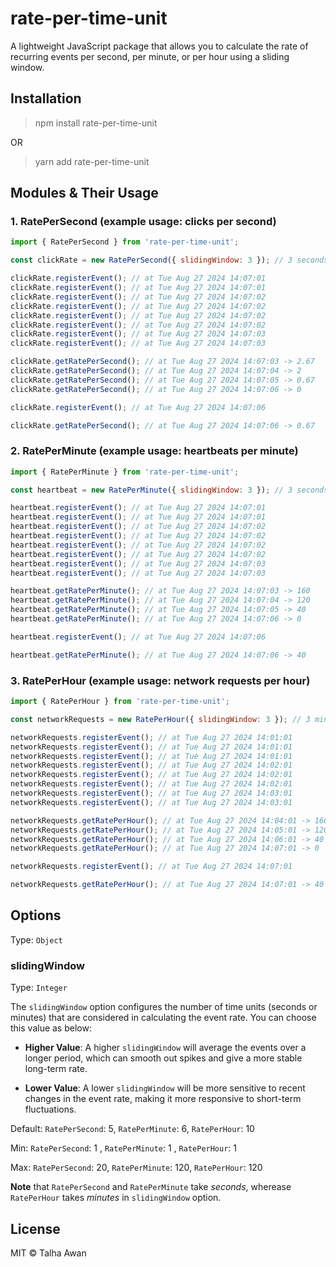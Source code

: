 # rate-per-time-unit

A lightweight JavaScript package that allows you to calculate the rate of recurring events per second, per minute, or per hour using a sliding window.

## Installation

> npm install rate-per-time-unit

OR

> yarn add rate-per-time-unit

## Modules & Their Usage

### 1. RatePerSecond (example usage: clicks per second)

```JavaScript
import { RatePerSecond } from 'rate-per-time-unit';

const clickRate = new RatePerSecond({ slidingWindow: 3 }); // 3 seconds

clickRate.registerEvent(); // at Tue Aug 27 2024 14:07:01
clickRate.registerEvent(); // at Tue Aug 27 2024 14:07:01
clickRate.registerEvent(); // at Tue Aug 27 2024 14:07:02
clickRate.registerEvent(); // at Tue Aug 27 2024 14:07:02
clickRate.registerEvent(); // at Tue Aug 27 2024 14:07:02
clickRate.registerEvent(); // at Tue Aug 27 2024 14:07:02
clickRate.registerEvent(); // at Tue Aug 27 2024 14:07:03
clickRate.registerEvent(); // at Tue Aug 27 2024 14:07:03

clickRate.getRatePerSecond(); // at Tue Aug 27 2024 14:07:03 -> 2.67
clickRate.getRatePerSecond(); // at Tue Aug 27 2024 14:07:04 -> 2
clickRate.getRatePerSecond(); // at Tue Aug 27 2024 14:07:05 -> 0.67
clickRate.getRatePerSecond(); // at Tue Aug 27 2024 14:07:06 -> 0

clickRate.registerEvent(); // at Tue Aug 27 2024 14:07:06

clickRate.getRatePerSecond(); // at Tue Aug 27 2024 14:07:06 -> 0.67

```

### 2. RatePerMinute (example usage: heartbeats per minute)

```JavaScript
import { RatePerMinute } from 'rate-per-time-unit';

const heartbeat = new RatePerMinute({ slidingWindow: 3 }); // 3 seconds

heartbeat.registerEvent(); // at Tue Aug 27 2024 14:07:01
heartbeat.registerEvent(); // at Tue Aug 27 2024 14:07:01
heartbeat.registerEvent(); // at Tue Aug 27 2024 14:07:02
heartbeat.registerEvent(); // at Tue Aug 27 2024 14:07:02
heartbeat.registerEvent(); // at Tue Aug 27 2024 14:07:02
heartbeat.registerEvent(); // at Tue Aug 27 2024 14:07:02
heartbeat.registerEvent(); // at Tue Aug 27 2024 14:07:03
heartbeat.registerEvent(); // at Tue Aug 27 2024 14:07:03

heartbeat.getRatePerMinute(); // at Tue Aug 27 2024 14:07:03 -> 160
heartbeat.getRatePerMinute(); // at Tue Aug 27 2024 14:07:04 -> 120
heartbeat.getRatePerMinute(); // at Tue Aug 27 2024 14:07:05 -> 40
heartbeat.getRatePerMinute(); // at Tue Aug 27 2024 14:07:06 -> 0

heartbeat.registerEvent(); // at Tue Aug 27 2024 14:07:06

heartbeat.getRatePerMinute(); // at Tue Aug 27 2024 14:07:06 -> 40

```

### 3. RatePerHour (example usage: network requests per hour)

```JavaScript
import { RatePerHour } from 'rate-per-time-unit';

const networkRequests = new RatePerHour({ slidingWindow: 3 }); // 3 minutes

networkRequests.registerEvent(); // at Tue Aug 27 2024 14:01:01
networkRequests.registerEvent(); // at Tue Aug 27 2024 14:01:01
networkRequests.registerEvent(); // at Tue Aug 27 2024 14:01:01
networkRequests.registerEvent(); // at Tue Aug 27 2024 14:02:01
networkRequests.registerEvent(); // at Tue Aug 27 2024 14:02:01
networkRequests.registerEvent(); // at Tue Aug 27 2024 14:02:01
networkRequests.registerEvent(); // at Tue Aug 27 2024 14:03:01
networkRequests.registerEvent(); // at Tue Aug 27 2024 14:03:01

networkRequests.getRatePerHour(); // at Tue Aug 27 2024 14:04:01 -> 160
networkRequests.getRatePerHour(); // at Tue Aug 27 2024 14:05:01 -> 120
networkRequests.getRatePerHour(); // at Tue Aug 27 2024 14:06:01 -> 40
networkRequests.getRatePerHour(); // at Tue Aug 27 2024 14:07:01 -> 0

networkRequests.registerEvent(); // at Tue Aug 27 2024 14:07:01

networkRequests.getRatePerHour(); // at Tue Aug 27 2024 14:07:01 -> 40

```

## Options

Type: `Object`

### slidingWindow

Type: `Integer`

The `slidingWindow` option configures the number of time units (seconds or minutes) that are considered in calculating the event rate. You can choose this value as below:

- **Higher Value**: A higher `slidingWindow` will average the events over a longer period, which can smooth out spikes and give a more stable long-term rate.

- **Lower Value**: A lower `slidingWindow` will be more sensitive to recent changes in the event rate, making it more responsive to short-term fluctuations.

Default: `RatePerSecond`: 5, `RatePerMinute`: 6, `RatePerHour`: 10

Min: `RatePerSecond`: 1 , `RatePerMinute`: 1 , `RatePerHour`: 1

Max: `RatePerSecond`: 20, `RatePerMinute`: 120, `RatePerHour`: 120

**Note** that `RatePerSecond` and `RatePerMinute` take _seconds_, wherease `RatePerHour` takes _minutes_ in `slidingWindow` option.

## License

MIT © Talha Awan

